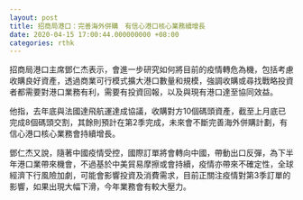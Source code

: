 ```yaml
---
layout: post
title: 招商局港口：完善海外併購　有信心港口核心業務續增長
date: 2020-04-15 17:00:44.000000000 +08:00
categories: rthk
---
```


招商局港口主席鄧仁杰表示，會進一步研究如何將目前的疫情轉危為機，包括考慮收購良好資產，透過商業可行模式擴大港口數量和規模，強調收購或尋找戰略投資者都需要對港口業務有利，需要有投資回報，以及與現有港口達至協同效益。

他指，去年底與法國達飛航運達成協議，收購對方10個碼頭資產，截至上月底已完成8個碼頭交割，其餘則預計在第2季完成，未來會不斷完善海外併購計劃，有信心港口核心業務會持續增長。

鄧仁杰又說，隨著中國疫情受控，國際訂單將會轉向中國，帶動出口反彈，為下半年港口業帶來機會，不過基於中美貿易摩擦或會持續，疫情亦帶來不確定性，全球經濟下行風險加劇，可能會影響投資及消費需求，目前正關注疫情對第3季訂單的影響，如果出現大幅下滑，今年業務會有較大壓力。
